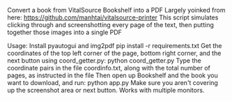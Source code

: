 Convert a book from VitalSource Bookshelf into a PDF
Largely yoinked from here: https://github.com/manhtai/vitalsource-printer
This script simulates clicking through and screenshotting every page of the text, then putting together those images into a single PDF

Usage:
Install pyautogui and img2pdf
pip install -r requirements.txt
Get the coordinates of the top left corner of the page, bottom right corner, and the next button using coord_getter.py:
python coord_getter.py
Type the coordinate pairs in the file coordinfo.txt, along with the total number of pages, as instructed in the file
Then open up Bookshelf and the book you want to download, and run:
python app.py
Make sure you aren't covering up the screenshot area or next button. Works with multiple monitors.